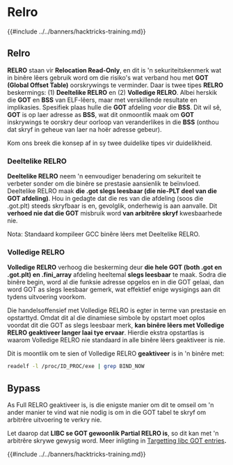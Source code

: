 # Relro

{{#include ../../banners/hacktricks-training.md}}

## Relro

**RELRO** staan vir **Relocation Read-Only**, en dit is 'n sekuriteitskenmerk wat in binêre lêers gebruik word om die risiko's wat verband hou met **GOT (Global Offset Table)** oorskrywings te verminder. Daar is twee tipes **RELRO** beskermings: (1) **Deeltelike RELRO** en (2) **Volledige RELRO**. Albei herskik die **GOT** en **BSS** van ELF-lêers, maar met verskillende resultate en implikasies. Spesifiek plaas hulle die **GOT** afdeling _voor_ die **BSS**. Dit wil sê, **GOT** is op laer adresse as **BSS**, wat dit onmoontlik maak om **GOT** inskrywings te oorskry deur oorloop van veranderlikes in die **BSS** (onthou dat skryf in geheue van laer na hoër adresse gebeur).

Kom ons breek die konsep af in sy twee duidelike tipes vir duidelikheid.

### **Deeltelike RELRO**

**Deeltelike RELRO** neem 'n eenvoudiger benadering om sekuriteit te verbeter sonder om die binêre se prestasie aansienlik te beïnvloed. Deeltelike RELRO maak **die .got slegs leesbaar (die nie-PLT deel van die GOT afdeling)**. Hou in gedagte dat die res van die afdeling (soos die .got.plt) steeds skryfbaar is en, gevolglik, onderhewig is aan aanvalle. Dit **verhoed nie dat die GOT** misbruik word **van arbitrêre skryf** kwesbaarhede nie.

Nota: Standaard kompileer GCC binêre lêers met Deeltelike RELRO.

### **Volledige RELRO**

**Volledige RELRO** verhoog die beskerming deur **die hele GOT (both .got en .got.plt) en .fini_array** afdeling heeltemal **slegs leesbaar** te maak. Sodra die binêre begin, word al die funksie adresse opgelos en in die GOT gelaai, dan word GOT as slegs leesbaar gemerk, wat effektief enige wysigings aan dit tydens uitvoering voorkom.

Die handelsoffensief met Volledige RELRO is egter in terme van prestasie en opstarttyd. Omdat dit al die dinamiese simbole by opstart moet oplos voordat dit die GOT as slegs leesbaar merk, **kan binêre lêers met Volledige RELRO geaktiveer langer laai tye ervaar**. Hierdie ekstra opstartlas is waarom Volledige RELRO nie standaard in alle binêre lêers geaktiveer is nie.

Dit is moontlik om te sien of Volledige RELRO **geaktiveer** is in 'n binêre met:
```bash
readelf -l /proc/ID_PROC/exe | grep BIND_NOW
```
## Bypass

As Full RELRO geaktiveer is, is die enigste manier om dit te omseil om 'n ander manier te vind wat nie nodig is om in die GOT tabel te skryf om arbitrêre uitvoering te verkry nie.

Let daarop dat **LIBC se GOT gewoonlik Partial RELRO is**, so dit kan met 'n arbitrêre skrywe gewysig word. Meer inligting in [Targetting libc GOT entries](https://github.com/nobodyisnobody/docs/blob/main/code.execution.on.last.libc/README.md#1---targetting-libc-got-entries)**.**

{{#include ../../banners/hacktricks-training.md}}
